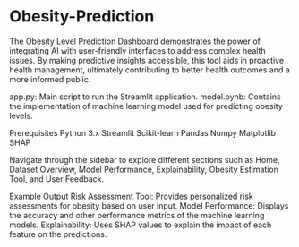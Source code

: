 # Obesity-Prediction

The Obesity Level Prediction Dashboard demonstrates the power of integrating AI with user-friendly interfaces to address complex health issues. By making predictive insights accessible, this tool aids in proactive health management, ultimately contributing to better health outcomes and a more informed public.

app.py: Main script to run the Streamlit application.
model.pynb: Contains the implementation of  machine learning model used for predicting obesity levels.

Prerequisites
Python 3.x
Streamlit
Scikit-learn
Pandas
Numpy
Matplotlib
SHAP

Navigate through the sidebar to explore different sections such as Home, Dataset Overview, Model Performance, Explainability, Obesity Estimation Tool, and User Feedback.

Example Output
Risk Assessment Tool: Provides personalized risk assessments for obesity based on user input.
Model Performance: Displays the accuracy and other performance metrics of the machine learning models.
Explainability: Uses SHAP values to explain the impact of each feature on the predictions.
